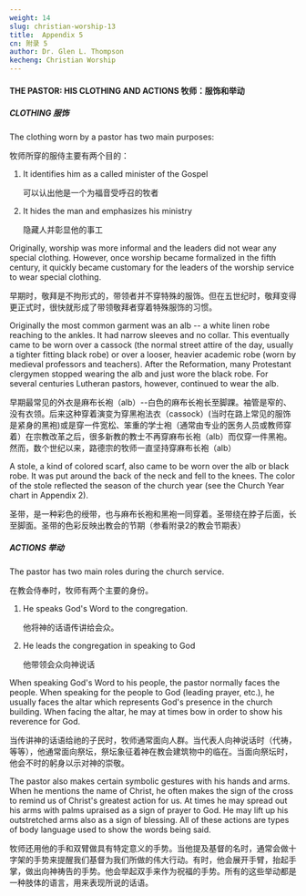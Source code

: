 ```yaml
---
weight: 14
slug: christian-worship-13
title:  Appendix 5
cn: 附录 5
author: Dr. Glen L. Thompson
kecheng: Christian Worship
---
```



#### THE PASTOR: HIS CLOTHING AND ACTIONS 牧师：服饰和举动

##### CLOTHING 服饰

The clothing worn by a pastor has two main purposes:

牧师所穿的服侍主要有两个目的：

1. It identifies him as a called minister of the Gospel

    可以认出他是一个为福音受呼召的牧者

2. It hides the man and emphasizes his ministry

    隐藏人并彰显他的事工

Originally, worship was more informal and the leaders did not wear any special clothing. However, once worship became formalized in the fifth century, it quickly became customary for the leaders of the worship service to wear special clothing.

早期时，敬拜是不拘形式的，带领者并不穿特殊的服饰。但在五世纪时，敬拜变得更正式时，很快就形成了带领敬拜者穿着特殊服饰的习惯。

Originally the most common garment was an alb -- a white linen robe reaching to the ankles. It had narrow sleeves and no collar. This eventually came to be worn over a cassock (the normal street attire of the day, usually a tighter fitting black robe) or over a looser, heavier academic robe (worn by medieval professors and teachers). After the Reformation, many Protestant clergymen stopped wearing the alb and just wore the black robe. For several centuries Lutheran pastors, however, continued to wear the alb.

早期最常见的外衣是麻布长袍（alb）--白色的麻布长袍长至脚踝。袖管是窄的、没有衣领。后来这种穿着演变为穿黑袍法衣（cassock）(当时在路上常见的服饰是紧身的黑袍)或是穿一件宽松、笨重的学士袍（通常由专业的医务人员或教师穿着）在宗教改革之后，很多新教的教士不再穿麻布长袍（alb）而仅穿一件黑袍。然而，数个世纪以来，路德宗的牧师一直坚持穿麻布长袍（alb）

A stole, a kind of colored scarf, also came to be worn over the alb or black robe. It was put around the back of the neck and fell to the knees. The color of the stole reflected the season of the church year (see the Church Year chart in Appendix 2).

圣带，是一种彩色的绶带，也与麻布长袍和黑袍一同穿着。圣带绕在脖子后面，长至脚面。圣带的色彩反映出教会的节期（参看附录2的教会节期表）

##### ACTIONS 举动

The pastor has two main roles during the church service.

在教会侍奉时，牧师有两个主要的身份。

1. He speaks God's Word to the congregation.

    他将神的话语传讲给会众。

2. He leads the congregation in speaking to God

    他带领会众向神说话

When speaking God's Word to his people, the pastor normally faces the people. When speaking for the people to God (leading prayer, etc.), he usually faces the altar which represents God's presence in the church building. When facing the altar, he may at times bow in order to show his reverence for God.

当传讲神的话语给祂的子民时，牧师通常面向人群。当代表人向神说话时（代祷，等等），他通常面向祭坛，祭坛象征着神在教会建筑物中的临在。当面向祭坛时，他会不时的躬身以示对神的崇敬。

The pastor also makes certain symbolic gestures with his hands and arms. When he mentions the name of Christ, he often makes the sign of the cross to remind us of Christ's greatest action for us. At times he may spread out his arms with palms upraised as a sign of prayer to God. He may lift up his outstretched arms also as a sign of blessing. All of these actions are types of body language used to show the words being said.

牧师还用他的手和双臂做具有特定意义的手势。当他提及基督的名时，通常会做十字架的手势来提醒我们基督为我们所做的伟大行动。有时，他会展开手臂，抬起手掌，做出向神祷告的手势。他会举起双手来作为祝福的手势。所有的这些举动都是一种肢体的语言，用来表现所说的话语。

